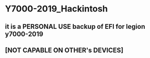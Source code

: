 # Y7000-2019_Hackintosh
## it is a PERSONAL USE backup of EFI for legion y7000-2019
## [NOT CAPABLE ON OTHER's DEVICES]
